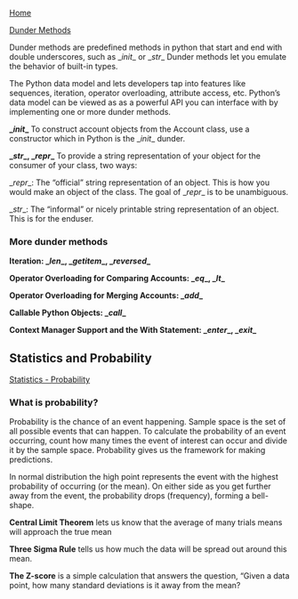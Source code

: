 [Home](../README.md) 

[Dunder Methods](https://dbader.org/blog/python-dunder-methods) 


Dunder methods are predefined methods in python that start and end with double underscores, such as \__init__ or \__str__ Dunder methods let you emulate the behavior of built-in types.  

The Python data model and lets developers tap into features like sequences, iteration, operator overloading, attribute access, etc. Python’s data model can be viewed as as a powerful API you can interface with by implementing one or more dunder methods. 

**\__init__**
To construct account objects from the Account class, use a constructor which in Python is the \__init__ dunder.

**\__str__, \__repr__**
To provide a string representation of your object for the consumer of your class, two ways:  

\__repr__: The “official” string representation of an object. This is how you would make an object of the class. The goal of \__repr__ is to be unambiguous.

\__str__: The “informal” or nicely printable string representation of an object. This is for the enduser.

### More dunder methods

**Iteration: \__len__, \__getitem__, \__reversed__**

**Operator Overloading for Comparing Accounts: \__eq__, \__lt__**

**Operator Overloading for Merging Accounts: \__add__**

**Callable Python Objects: \__call__**

**Context Manager Support and the With Statement: \__enter__, \__exit__**


## Statistics and Probability

[Statistics - Probability](dataquest.io/blog/basic-statistics-in-python-probability/)

### What is probability?

Probability is the chance of an event happening. Sample space is the set of all possible events that can happen. To calculate the probability of an event occurring, count how many times the event of interest can occur and divide it by the sample space. Probability gives us the framework for making predictions.

In normal distribution the high point represents the event with the highest probability of occurring (or the mean). On either side as you get further away from the event, the probability drops (frequency), forming a bell-shape.

**Central Limit Theorem** lets us know that the average of many trials means will approach the true mean

**Three Sigma Rule** tells us how much the data will be spread out around this mean.

**The Z-score** is a simple calculation that answers the question, “Given a data point, how many standard deviations is it away from the mean?